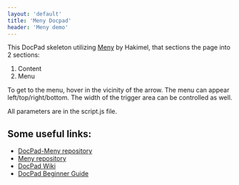 ```yaml
---
layout: 'default'
title: 'Meny Docpad'
header: 'Meny demo'
---
```


This DocPad skeleton utilizing [Meny](https://github.com/hakimel/Meny) by Hakimel, 
that sections the page into 2 sections:

1. Content
2. Menu

To get to the menu, hover in the vicinity of the arrow.
The menu can appear left/top/right/bottom.
The width of the trigger area can be controlled as well.

All parameters are in the script.js file.

## Some useful links:

- [DocPad-Meny repository](https://github.com/TravelingTechGuy/Meny.docpad)
- [Meny repository](https://github.com/hakimel/Meny)
- [DocPad Wiki](https://github.com/bevry/docpad/wiki)
- [DocPad Beginner Guide](https://github.com/bevry/docpad/wiki/Beginner-Guide)